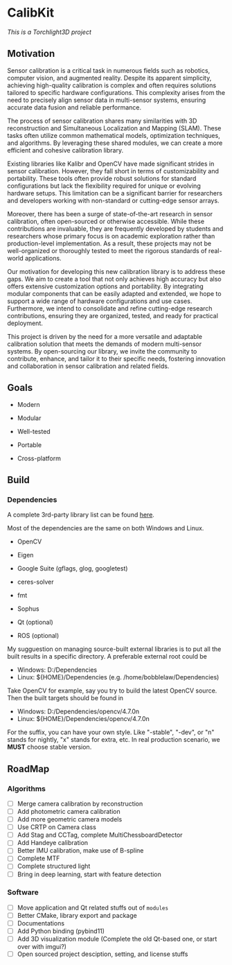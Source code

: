 CalibKit
===

_This is a Torchlight3D project_

## Motivation

Sensor calibration is a critical task in numerous fields such as robotics, computer vision, and augmented reality. Despite its apparent simplicity, achieving high-quality calibration is complex and often requires solutions tailored to specific hardware configurations. This complexity arises from the need to precisely align sensor data in multi-sensor systems, ensuring accurate data fusion and reliable performance.

The process of sensor calibration shares many similarities with 3D reconstruction and Simultaneous Localization and Mapping (SLAM). These tasks often utilize common mathematical models, optimization techniques, and algorithms. By leveraging these shared modules, we can create a more efficient and cohesive calibration library.

Existing libraries like Kalibr and OpenCV have made significant strides in sensor calibration. However, they fall short in terms of customizability and portability. These tools often provide robust solutions for standard configurations but lack the flexibility required for unique or evolving hardware setups. This limitation can be a significant barrier for researchers and developers working with non-standard or cutting-edge sensor arrays.

Moreover, there has been a surge of state-of-the-art research in sensor calibration, often open-sourced or otherwise accessible. While these contributions are invaluable, they are frequently developed by students and researchers whose primary focus is on academic exploration rather than production-level implementation. As a result, these projects may not be well-organized or thoroughly tested to meet the rigorous standards of real-world applications.

Our motivation for developing this new calibration library is to address these gaps. We aim to create a tool that not only achieves high accuracy but also offers extensive customization options and portability. By integrating modular components that can be easily adapted and extended, we hope to support a wide range of hardware configurations and use cases. Furthermore, we intend to consolidate and refine cutting-edge research contributions, ensuring they are organized, tested, and ready for practical deployment.

This project is driven by the need for a more versatile and adaptable calibration solution that meets the demands of modern multi-sensor systems. By open-sourcing our library, we invite the community to contribute, enhance, and tailor it to their specific needs, fostering innovation and collaboration in sensor calibration and related fields.

## Goals

+ Modern

+ Modular

+ Well-tested

+ Portable

+ Cross-platform

## Build

### Dependencies

A complete 3rd-party library list can be found [here](DEPS.md).

Most of the dependencies are the same on both Windows and Linux.

+ OpenCV

+ Eigen

+ Google Suite (gflags, glog, googletest)

+ ceres-solver

+ fmt

+ Sophus

+ Qt (optional)

+ ROS (optional)

My sugguestion on managing source-built external libraries is to put 
all the built results in a specific directory. A preferable external 
root could be

+ Windows: D:/Dependencies
+ Linux: ${HOME}/Dependencies (e.g. /home/bobblelaw/Dependencies)

Take OpenCV for example, say you try to build the latest OpenCV source.
Then the built targets should be found in

+ Windows: D:/Dependencies/opencv/4.7.0n
+ Linux: ${HOME}/Dependencies/opencv/4.7.0n

For the suffix, you can have your own style. Like "-stable", "-dev", 
or "n" stands for nightly, "x" stands for extra, etc. In real production 
scenario, we **MUST** choose stable version.

## RoadMap

### Algorithms

+ [ ] Merge camera calibration by reconstruction
+ [ ] Add photometric camera calibration
+ [ ] Add more geometric camera models
+ [ ] Use CRTP on Camera class
+ [ ] Add Stag and CCTag, complete MultiChessboardDetector
+ [ ] Add Handeye calibration
+ [ ] Better IMU calibration, make use of B-spline
+ [ ] Complete MTF
+ [ ] Complete structured light
+ [ ] Bring in deep learning, start with feature detection

### Software

+ [ ] Move application and Qt related stuffs out of `modules`
+ [ ] Better CMake, library export and package
+ [ ] Documentations
+ [ ] Add Python binding (pybind11)
+ [ ] Add 3D visualization module (Complete the old Qt-based one, or start over with imgui?)
+ [ ] Open sourced project desciption, setting, and license stuffs 